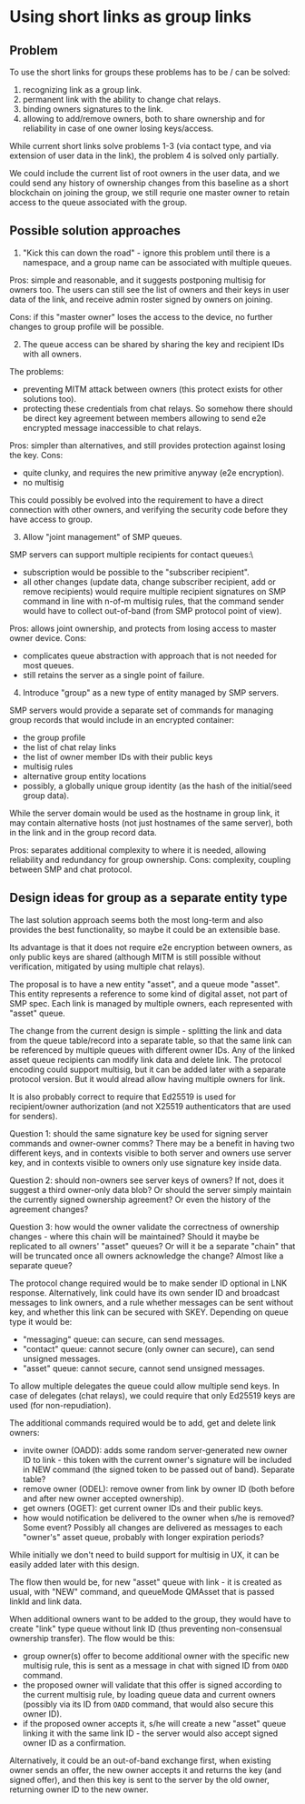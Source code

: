 # Using short links as group links

## Problem

To use the short links for groups these problems has to be / can be solved:
1. recognizing link as a group link.
2. permanent link with the ability to change chat relays.
3. binding owners signatures to the link.
4. allowing to add/remove owners, both to share ownership and for reliability in case of one owner losing keys/access.

While current short links solve problems 1-3 (via contact type, and via extension of user data in the link), the problem 4 is solved only partially.

We could include the current list of root owners in the user data, and we could send any history of ownership changes from this baseline as a short blockchain on joining the group, we still requrie one master owner to retain access to the queue associated with the group.

## Possible solution approaches

1. "Kick this can down the road" - ignore this problem until there is a namespace, and a group name can be associated with multiple queues.

Pros: simple and reasonable, and it suggests postponing multisig for owners too. The users can still see the list of owners and their keys in user data of the link, and receive admin roster signed by owners on joining.

Cons: if this "master owner" loses the access to the device, no further changes to group profile will be possible.

2. The queue access can be shared by sharing the key and recipient IDs with all owners.

The problems:
- preventing MITM attack between owners (this protect exists for other solutions too).
- protecting these credentials from chat relays. So somehow there should be direct key agreement between members allowing to send e2e encrypted message inaccessible to chat relays.

Pros: simpler than alternatives, and still provides protection against losing the key.
Cons:
- quite clunky, and requires the new primitive anyway (e2e encryption).
- no multisig

This could possibly be evolved into the requirement to have a direct connection with other owners, and verifying the security code before they have access to group.

3. Allow "joint management" of SMP queues.

SMP servers can support multiple recipients for contact queues:\
- subscription would be possible to the "subscriber recipient".
- all other changes (update data, change subscriber recipient, add or remove recipients) would require multiple recipient signatures on SMP command in line with n-of-m multisig rules, that the command sender would have to collect out-of-band (from SMP protocol point of view).

Pros: allows joint ownership, and protects from losing access to master owner device.
Cons:
- complicates queue abstraction with approach that is not needed for most queues.
- still retains the server as a single point of failure.

4. Introduce "group" as a new type of entity managed by SMP servers.

SMP servers would provide a separate set of commands for managing group records that would include in an encrypted container:
- the group profile
- the list of chat relay links
- the list of owner member IDs with their public keys
- multisig rules
- alternative group entity locations
- possibly, a globally unique group identity (as the hash of the initial/seed group data).

While the server domain would be used as the hostname in group link, it may contain alternative hosts (not just hostnames of the same server), both in the link and in the group record data.

Pros: separates additional complexity to where it is needed, allowing reliability and redundancy for group ownership.
Cons: complexity, coupling between SMP and chat protocol.

## Design ideas for group as a separate entity type

The last solution approach seems both the most long-term and also provides the best functionality, so maybe it could be an extensible base.

Its advantage is that it does not require e2e encryption between owners, as only public keys are shared (although MITM is still possible without verification, mitigated by using multiple chat relays).

The proposal is to have a new entity "asset", and a queue mode "asset". This entity represents a reference to some kind of digital asset, not part of SMP spec. Each link is managed by multiple owners, each represented with "asset" queue.

The change from the current design is simple - splitting the link and data from the queue table/record into a separate table, so that the same link can be referenced by multiple queues with different owner IDs. Any of the linked asset queue recipients can modify link data and delete link. The protocol encoding could support multisig, but it can be added later with a separate protocol version. But it would alread allow having multiple owners for link.

It is also probably correct to require that Ed25519 is used for recipient/owner authorization (and not X25519 authenticators that are used for senders).

Question 1: should the same signature key be used for signing server commands and owner-owner comms? There may be a benefit in having two different keys, and in contexts visible to both server and owners use server key, and in contexts visible to owners only use signature key inside data.

Question 2: should non-owners see server keys of owners? If not, does it suggest a third owner-only data blob? Or should the server simply maintain the currently signed ownership agreement? Or even the history of the agreement changes?

Question 3: how would the owner validate the correctness of ownership changes - where this chain will be maintained? Should it maybe be replicated to all owners' "asset" queues? Or will it be a separate "chain" that will be truncated once all owners acknowledge the change? Almost like a separate queue?

The protocol change required would be to make sender ID optional in LNK response. Alternatively, link could have its own sender ID and broadcast messages to link owners, and a rule whether messages can be sent without key, and whether this link can be secured with SKEY. Depending on queue type it would be:

- "messaging" queue: can secure, can send messages.
- "contact" queue: cannot secure (only owner can secure), can send unsigned messages.
- "asset" queue: cannot secure, cannot send unsigned messages.

To allow multiple delegates the queue could allow multiple send keys. In case of delegates (chat relays), we could require that only Ed25519 keys are used (for non-repudiation).

The additional commands required would be to add, get and delete link owners:
- invite owner (OADD): adds some random server-generated new owner ID to link - this token with the current owner's signature will be included in NEW command (the signed token to be passed out of band). Separate table?
- remove owner (ODEL): remove owner from link by owner ID (both before and after new owner accepted ownership).
- get owners (OGET): get current owner IDs and their public keys.
- how would notification be delivered to the owner when s/he is removed? Some event? Possibly all changes are delivered as messages to each "owner's" asset queue, probably with longer expiration periods?

While initially we don't need to build support for multisig in UX, it can be easily added later with this design.

The flow then would be, for new "asset" queue with link - it is created as usual, with "NEW" command, and queueMode QMAsset that is passed linkId and link data.

When additional owners want to be added to the group, they would have to create "link" type queue without link ID (thus preventing non-consensual ownership transfer). The flow would be this:
- group owner(s) offer to become additional owner with the specific new multisig rule, this is sent as a message in chat with signed ID from `OADD` command.
- the proposed owner will validate that this offer is signed according to the current multisig rule, by loading queue data and current owners (possibly via its ID from `OADD` command, that would also secure this owner ID).
- if the proposed owner accepts it, s/he will create a new "asset" queue linking it with the same link ID - the server would also accept signed owner ID as a confirmation.

Alternatively, it could be an out-of-band exchange first, when existing owner sends an offer, the new owner accepts it and returns the key (and signed offer), and then this key is sent to the server by the old owner, returning owner ID to the new owner.
